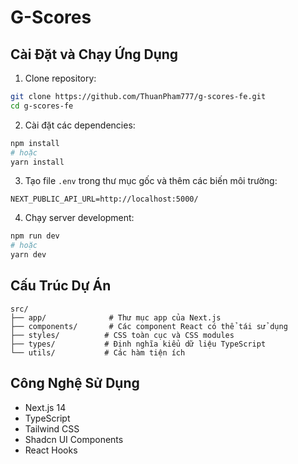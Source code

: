 # G-Scores

## Cài Đặt và Chạy Ứng Dụng

1. Clone repository:
```bash
git clone https://github.com/ThuanPham777/g-scores-fe.git
cd g-scores-fe
```

2. Cài đặt các dependencies:
```bash
npm install
# hoặc
yarn install
```

3. Tạo file `.env` trong thư mục gốc và thêm các biến môi trường:
```env
NEXT_PUBLIC_API_URL=http://localhost:5000/
```

4. Chạy server development:
```bash
npm run dev
# hoặc
yarn dev
```

## Cấu Trúc Dự Án

```
src/
├── app/              # Thư mục app của Next.js
├── components/       # Các component React có thể tái sử dụng
├── styles/          # CSS toàn cục và CSS modules
├── types/           # Định nghĩa kiểu dữ liệu TypeScript
└── utils/           # Các hàm tiện ích
```

## Công Nghệ Sử Dụng

- Next.js 14
- TypeScript
- Tailwind CSS
- Shadcn UI Components
- React Hooks

